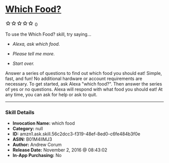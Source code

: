 # [Which Food?](http://alexa.amazon.com/#skills/amzn1.ask.skill.56c2dcc3-f319-48ef-8ed0-c6fe484b3f0e)
![0 stars](../../images/ic_star_border_black_18dp_1x.png)![0 stars](../../images/ic_star_border_black_18dp_1x.png)![0 stars](../../images/ic_star_border_black_18dp_1x.png)![0 stars](../../images/ic_star_border_black_18dp_1x.png)![0 stars](../../images/ic_star_border_black_18dp_1x.png) 0

To use the Which Food? skill, try saying...

* *Alexa, ask which food.*

* *Please tell me more.*

* *Start over.*

Answer a series of questions to find out which food you should eat!  Simple, fast, and fun!  No additional hardware or account requirements are necessary.
To get started, ask Alexa "which food?".  Then answer the series of yes or no questions.  Alexa will respond with what food you should eat!
At any time, you can ask for help or ask to quit.

***

### Skill Details

* **Invocation Name:** which food
* **Category:** null
* **ID:** amzn1.ask.skill.56c2dcc3-f319-48ef-8ed0-c6fe484b3f0e
* **ASIN:** B01M4IIMJ3
* **Author:** Andrew Corum
* **Release Date:** November 2, 2016 @ 08:43:02
* **In-App Purchasing:** No
